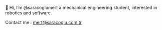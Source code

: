 👋 Hi, I’m @saracoglumert
a mechanical engineering student, interested in robotics and software.

Contact me : mert@saracoglu.com.tr
